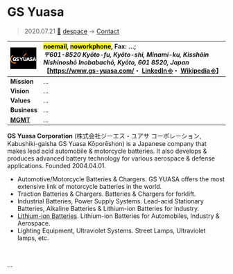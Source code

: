 # GS Yuasa
> 2020.07.21 [🚀](../../../index/index.md) [despace](../index.md) → [Contact](../contact.md)

|[![](../f/contact/g/gs_yuasa_logo1_thumb.webp)](../f/contact/g/gs_yuasa_logo1.webp)|<mark>noemail</mark>, <mark>noworkphone</mark>, Fax: …;<br> *〒601-8520 Kyōto-fu, Kyōto-shi, Minami-ku, Kisshōin Nishinoshō Inobabachō, Kyōto, 601 8520, Japan*<br> 【<https://www.gs-yuasa.com/>・ [LinkedIn ⎆](https://www.linkedin.com/company/gs-yuasa/)・ [Wikipedia ⎆](https://en.wikipedia.org/wiki/GS_Yuasa)】|
|:-|:-|
|**Mission**|…|
|**Vision**|…|
|**Values**|…|
|**Business**|…|
|**[MGMT](../mgmt.md)**|…|

**GS Yuasa Corporation** (株式会社ジーエス・ユアサ コーポレーション, Kabushiki-gaisha GS Yuasa Kōporēshon) is a Japanese company that makes lead acid automobile & motorcycle batteries. It also develops & produces advanced battery technology for various aerospace & defense applications. Founded 2004.04.01.

   - Automotive/Motorcycle Batteries & Chargers. GS YUASA offers the most extensive link of motorcycle batteries in the world.
   - Traction Batteries & Chargers. Batteries & Chargers for forklift.
   - Industrial Batteries, Power Supply Systems. Lead-acid Stationary Batteries, Alkaline Batteries & Lithium-ion Batteries for Industry.
   - [Lithium-ion Batteries](../eb.md). Lithium-ion Batteries for Automobiles, Industry & Aerospace.
   - Lighting Equipment, Ultraviolet Systems. Street Lamps, Ultraviolet lamps, etc.

<p style="page-break-after:always"> </p>

…

